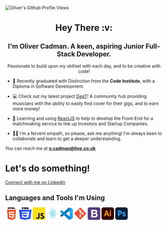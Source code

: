 ![Oliver's Github Profile Views](https://komarev.com/ghpvc/?username=OliverCadman)


<h1 align="center">Hey There :v:</h1>
<h2 align="center">I'm Oliver Cadman. A keen, aspiring Junior Full-Stack Developer.</h2>
<p align="center">Passionate to build upon my skillset with each day, and to be creative with code!</p>

- :open_book: Recently graduated with Distinction from the **Code Institute**, with a Diploma in Software Development.

- :computer: Check out my latest project [DepT](https://dept-ci-ms4.herokuapp.com)! A community hub providing musicians with the ability to easily find cover for their gigs, and to earn more money!

- :handshake: Learning and using [ReactJS](https://reactjs.org/) to help to develop the Front-End for a matchmaking service to link up Investors and Startup Companies.

- :raising_hand_man: I'm a fervent empath, so please, ask me anything! I'm always keen to collaborate and learn to get a deeper understanding.

You can reach me at **o.cadman@live.co.uk**

# Let's do something!
<p><a href="https://www.linkedin.com/in/oliver-cadman-23663b36/">Connect with me on LinkedIn</a>

## Languages and Tools I'm Using
<p>
<a href="https://developer.mozilla.org/en-US/docs/Glossary/HTML5" target="_blank"><img src="assets/images/html5logo.svg" alt="HTML5 Logo" width="40" height="40"></a>   <a href="https://developer.mozilla.org/en-US/docs/Web/CSS" target="_blank"><img src="assets/images/css3logo.svg" alt="CSS3 Logo" width="40" height="40"></a>    <a href="https://developer.mozilla.org/en-US/docs/Web/JavaScript" target="_blank"><img src="assets/images/javascriptlogo.svg" alt="JavaScript Logo" width="40" height="40"></a> <a href="https://reactjs.org/" target="_blank"><img src="assets/images/reactlogo.svg" alt="ReactJS Logo" width="40" height="40"></a>    <a href="https://code.visualstudio.com/" target="_blank"><img src="assets/images/visualstudio-code-logo.svg" alt="Visual Studio Code 2 Logo" width="40" height="40"></a>    <a href="https://git-scm.com/" target="_blank"><img src="assets/images/gitlogo.svg" alt="Git Logo" width="40" height="40"></a>  <a href="https://getbootstrap.com/" target="_blank"><img src="assets/images/bootstrap4.svg" alt="Bootstrap Logo" width="40" height="40"></a>    <a href="https://www.adobe.com/uk/products/illustrator.html" target="_blank"><img src="assets/images/adobe-illustrator-logo.svg" alt="Adobe Illustrator Logo" width="40" height="40"></a>   <a href="https://www.adobe.com/uk/products/photoshop.html" target="_blank"><img src="assets/images/adobe-photoshop-logo.svg" alt="Abobe Photoshop Logo" width="40" height="40"></a>
</p>




